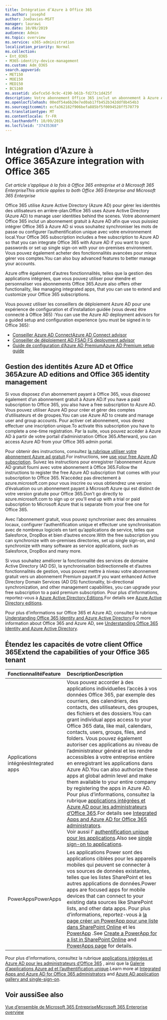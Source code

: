 ```yaml
---
title: Intégration d’Azure à Office 365
ms.author: josephd
author: JoeDavies-MSFT
manager: laurawi
ms.date: 10/09/2019
audience: Admin
ms.topic: overview
ms.service: o365-administration
localization_priority: Normal
ms.collection:
- Ent_O365
- M365-identity-device-management
ms.custom: Adm_O365
search.appverid:
- MET150
- MOE150
- MED150
- BCS160
ms.assetid: a5efce5d-9c9c-4190-b61b-fd273c1d425f
description: Votre abonnement Office 365 inclut un abonnement à Azure AD. Intégrez Office 365 avec Azure AD si vous voulez une synchronisation de mot de passe ou une authentification unique avec votre environnement local.
ms.openlocfilehash: 00edf54a6b20e7ed0ab17fb452b342ddf8b454b3
ms.sourcegitcommit: ecfa362182f906befa885bf5f0094528ff570779
ms.translationtype: MT
ms.contentlocale: fr-FR
ms.lasthandoff: 10/09/2019
ms.locfileid: "37435368"
---
```

# <a name="azure-integration-with-office-365"></a><span data-ttu-id="566f5-104">Intégration d’Azure à Office 365</span><span class="sxs-lookup"><span data-stu-id="566f5-104">Azure integration with Office 365</span></span>

<span data-ttu-id="566f5-105">*Cet article s’applique à la fois à Office 365 entreprise et à Microsoft 365 Enterprise*</span><span class="sxs-lookup"><span data-stu-id="566f5-105">*This article applies to both Office 365 Enterprise and Microsoft 365 Enterprise*</span></span>

<span data-ttu-id="566f5-106">Office 365 utilise Azure Active Directory (Azure AD) pour gérer les identités des utilisateurs en arrière-plan.</span><span class="sxs-lookup"><span data-stu-id="566f5-106">Office 365 uses Azure Active Directory (Azure AD) to manage user identities behind the scenes.</span></span> <span data-ttu-id="566f5-107">Votre abonnement Office 365 inclut un abonnement gratuit à Azure AD afin que vous puissiez intégrer Office 365 à Azure AD si vous souhaitez synchroniser les mots de passe ou configurer l’authentification unique avec votre environnement local.</span><span class="sxs-lookup"><span data-stu-id="566f5-107">Your Office 365 subscription includes a free subscription to Azure AD so that you can integrate Office 365 with Azure AD if you want to sync passwords or set up single sign-on with your on-premises environment.</span></span> <span data-ttu-id="566f5-108">Vous pouvez également acheter des fonctionnalités avancées pour mieux gérer vos comptes.</span><span class="sxs-lookup"><span data-stu-id="566f5-108">You can also buy advanced features to better manage your accounts.</span></span>
  
<span data-ttu-id="566f5-109">Azure offre également d’autres fonctionnalités, telles que la gestion des applications intégrées, que vous pouvez utiliser pour étendre et personnaliser vos abonnements Office 365.</span><span class="sxs-lookup"><span data-stu-id="566f5-109">Azure also offers other functionality, like managing integrated apps, that you can use to extend and customize your Office 365 subscriptions.</span></span>
  
<span data-ttu-id="566f5-110">Vous pouvez utiliser les conseillers de déploiement Azure AD pour une expérience de configuration et d’installation guidée (vous devez être connecté à Office 365) :</span><span class="sxs-lookup"><span data-stu-id="566f5-110">You can use the Azure AD deployment advisors for a guided setup and configuration experience (you must be signed in to Office 365):</span></span>

 - [<span data-ttu-id="566f5-111">Conseiller Azure AD Connect</span><span class="sxs-lookup"><span data-stu-id="566f5-111">Azure AD Connect advisor</span></span>](https://aka.ms/aadconnectpwsync)
 - [<span data-ttu-id="566f5-112">Conseiller de déploiement AD FS</span><span class="sxs-lookup"><span data-stu-id="566f5-112">AD FS deployment advisor</span></span>](https://aka.ms/adfsguidance)
 - [<span data-ttu-id="566f5-113">Guide de configuration d’Azure AD Premium</span><span class="sxs-lookup"><span data-stu-id="566f5-113">Azure AD Premium setup guide</span></span>](https://aka.ms/aadpguidance)
  
## <a name="azure-ad-editions-and-office-365-identity-management"></a><span data-ttu-id="566f5-114">Gestion des identités Azure AD et Office 365</span><span class="sxs-lookup"><span data-stu-id="566f5-114">Azure AD editions and Office 365 identity management</span></span>

<span data-ttu-id="566f5-115">Si vous disposez d’un abonnement payant à Office 365, vous disposez également d’un abonnement gratuit à Azure AD.</span><span class="sxs-lookup"><span data-stu-id="566f5-115">If you have a paid subscription to Office 365, you also have a free subscription to Azure AD.</span></span> <span data-ttu-id="566f5-116">Vous pouvez utiliser Azure AD pour créer et gérer des comptes d’utilisateurs et de groupes.</span><span class="sxs-lookup"><span data-stu-id="566f5-116">You can use Azure AD to create and manage user and group accounts.</span></span> <span data-ttu-id="566f5-117">Pour activer cet abonnement, vous devez effectuer une inscription unique.</span><span class="sxs-lookup"><span data-stu-id="566f5-117">To activate this subscription you have to complete a one-time registration.</span></span> <span data-ttu-id="566f5-118">Par la suite, vous pouvez accéder à Azure AD à partir de votre portail d’administration Office 365.</span><span class="sxs-lookup"><span data-stu-id="566f5-118">Afterward, you can access Azure AD from your Office 365 admin portal.</span></span> 

<span data-ttu-id="566f5-119">Pour obtenir des instructions, consultez [la rubrique utiliser votre abonnement Azure ad gratuit](https://go.microsoft.com/fwlink/p/?LinkId=617127).</span><span class="sxs-lookup"><span data-stu-id="566f5-119">For instructions, see [use your free Azure AD subscription](https://go.microsoft.com/fwlink/p/?LinkId=617127).</span></span> <span data-ttu-id="566f5-120">Suivez les instructions pour enregistrer l’abonnement Azure AD gratuit fourni avec votre abonnement à Office 365.</span><span class="sxs-lookup"><span data-stu-id="566f5-120">Follow the instructions to register the free Azure AD subscription that comes with your subscription to Office 365.</span></span> <span data-ttu-id="566f5-121">N’accédez pas directement à azure.microsoft.com pour vous inscrire ou vous obtiendrez une version d’évaluation ou un abonnement payant à Microsoft Azure qui est distinct de votre version gratuite pour Office 365.</span><span class="sxs-lookup"><span data-stu-id="566f5-121">Don't go directly to azure.microsoft.com to sign up or you'll end up with a trial or paid subscription to Microsoft Azure that is separate from your free one for Office 365.</span></span> 
  
<span data-ttu-id="566f5-122">Avec l’abonnement gratuit, vous pouvez synchroniser avec des annuaires locaux, configurer l’authentification unique et effectuer une synchronisation avec de nombreux logiciels en tant qu’applications de service, telles que Salesforce, DropBox et bien d’autres encore.</span><span class="sxs-lookup"><span data-stu-id="566f5-122">With the free subscription you can synchronize with on-premises directories, set up single sign-on, and synchronize with many software as service applications, such as Salesforce, DropBox and many more.</span></span>
  
<span data-ttu-id="566f5-123">Si vous souhaitez améliorer la fonctionnalité des services de domaine Active Directory (AD DS), la synchronisation bidirectionnelle et d’autres fonctionnalités de gestion, vous pouvez mettre à niveau votre abonnement gratuit vers un abonnement Premium payant.</span><span class="sxs-lookup"><span data-stu-id="566f5-123">If you want enhanced Active Directory Domain Services (AD DS) functionality, bi-directional synchronization, and other management capabilities, you can upgrade your free subscription to a paid premium subscription.</span></span> <span data-ttu-id="566f5-124">Pour plus d’informations, reportez-vous à [Azure Active Directory Editions](https://azure.microsoft.com/pricing/details/active-directory/).</span><span class="sxs-lookup"><span data-stu-id="566f5-124">For details see [Azure Active Directory editions](https://azure.microsoft.com/pricing/details/active-directory/).</span></span>
  
<span data-ttu-id="566f5-125">Pour plus d’informations sur Office 365 et Azure AD, consultez la rubrique [Understanding Office 365 Identity and Azure Active Directory](https://docs.microsoft.com/office365/enterprise/about-office-365-identity).</span><span class="sxs-lookup"><span data-stu-id="566f5-125">For more information about Office 365 and Azure AD, see [Understanding Office 365 Identity and Azure Active Directory](https://docs.microsoft.com/office365/enterprise/about-office-365-identity).</span></span>
  
## <a name="extend-the-capabilities-of-your-office-365-tenant"></a><span data-ttu-id="566f5-126">Étendez les capacités de votre client Office 365</span><span class="sxs-lookup"><span data-stu-id="566f5-126">Extend the capabilities of your Office 365 tenant</span></span>

|<span data-ttu-id="566f5-127">**Fonctionnalité**</span><span class="sxs-lookup"><span data-stu-id="566f5-127">**Feature**</span></span>|<span data-ttu-id="566f5-128">**Description**</span><span class="sxs-lookup"><span data-stu-id="566f5-128">**Description**</span></span>|
|:-----|:-----|
|<span data-ttu-id="566f5-129">Applications intégrées</span><span class="sxs-lookup"><span data-stu-id="566f5-129">Integrated apps</span></span>  <br/> |<span data-ttu-id="566f5-130">Vous pouvez accorder à des applications individuelles l’accès à vos données Office 365, par exemple des courriers, des calendriers, des contacts, des utilisateurs, des groupes, des fichiers et des dossiers.</span><span class="sxs-lookup"><span data-stu-id="566f5-130">You can grant individual apps access to your Office 365 data, like mail, calendars, contacts, users, groups, files, and folders.</span></span> <span data-ttu-id="566f5-131">Vous pouvez également autoriser ces applications au niveau de l’administrateur général et les rendre accessibles à votre entreprise entière en enregistrant les applications dans Azure AD.</span><span class="sxs-lookup"><span data-stu-id="566f5-131">You can also authorize these apps at global admin level and make them available to your entire company by registering the apps in Azure AD.</span></span> <span data-ttu-id="566f5-132">Pour plus d’informations, consultez la rubrique [applications intégrées et Azure AD pour les administrateurs d’Office 365](https://support.office.com/article/cb2250e3-451e-416f-bf4e-363549652c2a).</span><span class="sxs-lookup"><span data-stu-id="566f5-132">For details see [Integrated Apps and Azure AD for Office 365 administrators](https://support.office.com/article/cb2250e3-451e-416f-bf4e-363549652c2a).</span></span>  <br/> <span data-ttu-id="566f5-133">Voir aussi l' [authentification unique pour les applications](https://go.microsoft.com/fwlink/p/?LinkId=698604).</span><span class="sxs-lookup"><span data-stu-id="566f5-133">Also see [single sign-on to applications](https://go.microsoft.com/fwlink/p/?LinkId=698604).</span></span>  <br/> |
|<span data-ttu-id="566f5-134">PowerApps</span><span class="sxs-lookup"><span data-stu-id="566f5-134">PowerApps</span></span>  <br/> | <span data-ttu-id="566f5-135">Les applications Power sont des applications ciblées pour les appareils mobiles qui peuvent se connecter à vos sources de données existantes, telles que les listes SharePoint et les autres applications de données.</span><span class="sxs-lookup"><span data-stu-id="566f5-135">Power apps are focused apps for mobile devices that can connect to your existing data sources like SharePoint lists, and other data apps.</span></span> <span data-ttu-id="566f5-136">Pour plus d’informations, reportez-vous à [la page créer un PowerApp pour une liste dans SharePoint Online](https://support.office.com/article/9338b2d2-67ac-4b81-8e67-97da27e5e9ab) et les [PowerApp](https://powerapps.microsoft.com/) .</span><span class="sxs-lookup"><span data-stu-id="566f5-136">See [Create a PowerApp for a list in SharePoint Online](https://support.office.com/article/9338b2d2-67ac-4b81-8e67-97da27e5e9ab) and [PowerApps page](https://powerapps.microsoft.com/) for details.</span></span>  <br/> |
   
<span data-ttu-id="566f5-137">Pour plus d’informations, consultez la rubrique [applications intégrées et Azure AD pour les administrateurs d’Office 365](integrated-apps-and-azure-ads.md) , ainsi que la [Galerie d’applications Azure ad et l’authentification unique](https://docs.microsoft.com/azure/active-directory/manage-apps/what-is-single-sign-on).</span><span class="sxs-lookup"><span data-stu-id="566f5-137">Learn more at [Integrated Apps and Azure AD for Office 365 administrators](integrated-apps-and-azure-ads.md) and [Azure AD application gallery and single-sign-on](https://docs.microsoft.com/azure/active-directory/manage-apps/what-is-single-sign-on).</span></span>

## <a name="see-also"></a><span data-ttu-id="566f5-138">Voir aussi</span><span class="sxs-lookup"><span data-stu-id="566f5-138">See also</span></span>

[<span data-ttu-id="566f5-139">Vue d’ensemble de Microsoft 365 Entreprise</span><span class="sxs-lookup"><span data-stu-id="566f5-139">Microsoft 365 Enterprise overview</span></span>](https://docs.microsoft.com/microsoft-365/enterprise/microsoft-365-overview)
